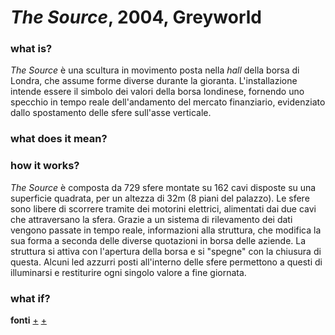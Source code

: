 # _The Source_, 2004, Greyworld

### what is?
_The Source_ è una scultura in movimento posta nella _hall_ della borsa di Londra, che assume forme diverse durante
la gioranta. L'installazione intende essere il simbolo dei valori della borsa londinese, fornendo uno specchio in tempo
reale dell'andamento del mercato finanziario, evidenziato dallo spostamento delle sfere sull'asse verticale.


### what does it mean?



### how it works?
_The Source_ è composta da 729 sfere montate su 162 cavi disposte su una superficie quadrata, per un altezza di 32m (8 
piani del palazzo). Le sfere sono libere di scorrere tramite dei motorini elettrici, alimentati dai due cavi
che attraversano la sfera. Grazie a un sistema di rilevamento dei dati
vengono passate in tempo reale, informazioni alla struttura, che modifica la sua forma a seconda delle diverse quotazioni in
borsa delle aziende. La struttura si attiva con l'apertura della borsa e si "spegne" con la chiusura di questa. Alcuni led
azzurri posti all'interno delle sfere permettono a questi di illuminarsi e restiturire ogni singolo valore a fine giornata.


### what if?



**fonti** [+](http://greyworld.org/?p=31) [+](https://en.wikipedia.org/wiki/Greyworld)

